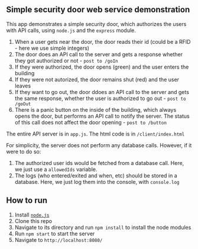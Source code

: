 ## Simple security door web service demonstration

This app demonstrates a simple security door, which authorizes the users with API calls, using `node.js` and the `express` module.

1) When a user gets near the door, the door reads their id (could be a RFID - here we use simple integers)
2) The door does an API call to the server and gets a response whether they got authorized or not - `post to /goIn`
3) If they were authorized, the door opens (green) and the user enters the building
4) If they were not autorized, the door remains shut (red) and the user leaves
5) If they want to go out, the door ddoes an API call to the server and gets the same response, whether the user is authorized to go out - `post to /goOut`
6) There is a panic button on the inside of the building, which always opens the door, but performs an API call to notify the server. The status of this call does not affect the door opening - `post to /button`

The entire API server is in `app.js`. The html code is in `/client/index.html`

For simplicity, the server does not perform any database calls. However, if it were to do so:
1) The authorized user ids would be fetched from a database call. Here, we just use a `allowedIds` variable.
2) The logs (who entered/exited and when, etc) should be stored in a database. Here, we just log them into the console, with `console.log`

## How to run
1) Install [`node.js`](https://nodejs.org/en/download/)
2) Clone this repo
3) Navigate to its directory and run `npm install` to install the node modules
4) Run `npm start` to start the server
5) Navigate to `http://localhost:8080/`